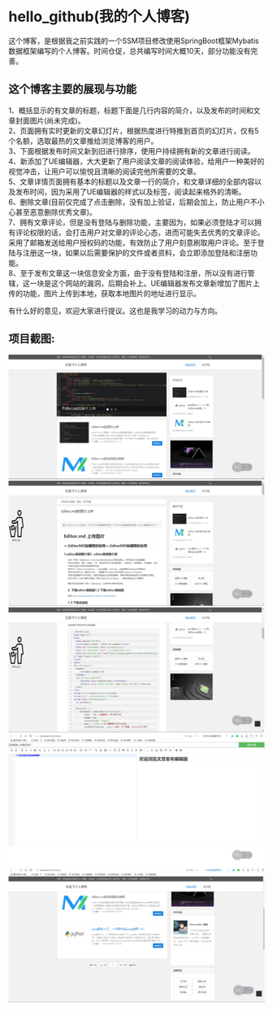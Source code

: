 # hello_github(我的个人博客)
这个博客，是根据我之前实践的一个SSM项目修改使用SpringBoot框架Mybatis数据框架编写的个人博客。时间仓促，总共编写时间大概10天，部分功能没有完善。  
## 这个博客主要的展现与功能  
1、概括显示的有文章的标题，标题下面是几行内容的简介，以及发布的时间和文章封面图片(尚未完成)。  
2、页面拥有实时更新的文章幻灯片，根据热度进行特推到首页的幻灯片，仅有5个名额，选取最热的文章推给浏览博客的用户。  
3、下面根据发布时间又新到旧进行排序，使用户持续拥有新的文章进行阅读。  
4、新添加了UE编辑器，大大更新了用户阅读文章的阅读体验，给用户一种美好的视觉冲击，让用户可以愉悦且清晰的阅读完他所需要的文章。  
5、文章详情页面拥有基本的标题以及文章一行的简介，和文章详细的全部内容以及发布时间，因为采用了UE编辑器的样式以及标签，阅读起来格外的清晰。  
6、删除文章(目前仅完成了点击删除，没有加上验证，后期会加上，防止用户不小心甚至恶意删除优秀文章)。  
7、拥有文章评论，但是没有登陆与删除功能，主要因为，如果必须登陆才可以拥有评论权限的话，会打击用户对文章的评论心态，进而可能失去优秀的文章评论。采用了邮箱发送给用户授权码的功能，有效防止了用户刻意刷取用户评论。至于登陆与注册这一块，如果以后需要保护的文件或者资料，会立即添加登陆和注册功能。  
8、至于发布文章这一块信息安全方面，由于没有登陆和注册，所以没有进行管辖，这一块是这个网站的漏洞，后期会补上。UE编辑器发布文章新增加了图片上传的功能，图片上传到本地，获取本地图片的地址进行显示。  
  
有什么好的意见，欢迎大家进行提议。这也是我学习的动力与方向。  
## 项目截图:
![imge](https://github.com/wyf2215087636/hello_github/blob/master/项目截图/1.png)  
![imge](https://github.com/wyf2215087636/hello_github/blob/master/项目截图/2.png)  
![imge](https://github.com/wyf2215087636/hello_github/blob/master/项目截图/3.png)  
![imge](https://github.com/wyf2215087636/hello_github/blob/master/项目截图/4.png)  
![imge](https://github.com/wyf2215087636/hello_github/blob/master/项目截图/5.png)  
